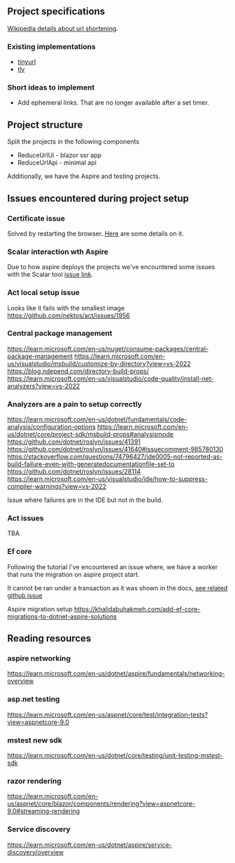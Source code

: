 ## Project specifications
[Wikipedia details about url shortening](https://en.wikipedia.org/wiki/URL_shortening).

### Existing implementations
- [tinyurl](https://tinyurl.com)
- [tly](https://t.ly/register?via=shorturl)

### Short ideas to implement
- Add ephemeral links. That are no longer available after a set timer.

## Project structure

Split the projects in the following components
- ReduceUrlUi - blazor ssr app
- ReduceUrlApi - minimal api

Additionally, we have the Aspire and testing projects.

## Issues encountered during project setup

### Certificate issue
Solved by restarting the browser. [Here](https://learn.microsoft.com/en-us/dotnet/aspire/troubleshooting/untrusted-localhost-certificate) are some details on it.

### Scalar interaction wth Aspire
Due to how aspire deploys the projects we've encountered some issues with the Scalar tool [issue link](https://github.com/dotnet/aspnetcore/issues/573320).

### Act local setup issue
Looks like it fails with the smallest image
https://github.com/nektos/act/issues/1956

### Central package management
https://learn.microsoft.com/en-us/nuget/consume-packages/central-package-management
https://learn.microsoft.com/en-us/visualstudio/msbuild/customize-by-directory?view=vs-2022
https://blog.ndepend.com/directory-build-props/
https://learn.microsoft.com/en-us/visualstudio/code-quality/install-net-analyzers?view=vs-2022

### Analyzers are a pain to setup correctly
https://learn.microsoft.com/en-us/dotnet/fundamentals/code-analysis/configuration-options
https://learn.microsoft.com/en-us/dotnet/core/project-sdk/msbuild-props#analysismode
https://github.com/dotnet/roslyn/issues/41391
https://github.com/dotnet/roslyn/issues/41640#issuecomment-985780130
https://stackoverflow.com/questions/74796427/ide0005-not-reported-as-build-failure-even-with-generatedocumentationfile-set-to
https://github.com/dotnet/roslyn/issues/28114
https://learn.microsoft.com/en-us/visualstudio/ide/how-to-suppress-compiler-warnings?view=vs-2022

Issue where failures are in the IDE but not in the build.

### Act issues
TBA

### Ef core
Following the tutorial I've encountered an issue where, we have a worker that runs the migration on aspire project start.

It cannot be ran under a transaction as it was shown in the docs, [see related github issue](https://github.com/dotnet/efcore/issues/35127)

Aspire migration setup
https://khalidabuhakmeh.com/add-ef-core-migrations-to-dotnet-aspire-solutions

## Reading resources

### aspire networking
https://learn.microsoft.com/en-us/dotnet/aspire/fundamentals/networking-overview

### asp.net testing
https://learn.microsoft.com/en-us/aspnet/core/test/integration-tests?view=aspnetcore-9.0

### mstest new sdk
https://learn.microsoft.com/en-us/dotnet/core/testing/unit-testing-mstest-sdk

### razor rendering
https://learn.microsoft.com/en-us/aspnet/core/blazor/components/rendering?view=aspnetcore-9.0#streaming-rendering

### Service discovery
https://learn.microsoft.com/en-us/dotnet/aspire/service-discovery/overview

